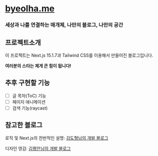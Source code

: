 # [byeolha.me](https://byeolha.me)

### 세상과 나를 연결하는 매개체, 나만의 블로그, 나만의 공간

## 프로젝트소개

이 프로젝트는 Next.js 15.1.7과 Tailwind CSS를 이용해서 만들어진 블로그입니다.

**여러분의 스타는 제게 큰 힘이 됩니다!**

## 추후 구현할 기능

-   [ ] 글 목차(ToC) 기능
-   [ ] 페이지 애니메이션
-   [ ] 검색 기능(raycast)

## 참고한 블로그

로직 및 Next.js의 전반적인 설명: [김도형님의 개발 블로그](https://d5br5.dev/blog)

디자인 영감: [김평안님의 개발 블로그](https://bepyan.me)
